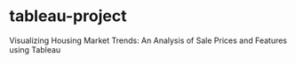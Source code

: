# tableau-project
Visualizing Housing Market Trends: An Analysis of Sale Prices and Features using Tableau
